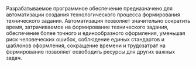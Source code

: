 Разрабатываемое программное обеспечение предназначено для автоматизации создания технологического процесса формирования технического задания. Автоматизация позволяет значительно сократить время, затрачиваемое на формирование технического задания, обеспечение более точного и единообразного оформления, уменьшая риск человеческих ошибок, соблюдение единых стандартов и шаблонов оформления, сокращение времени и трудозатрат на формирование позволяет освободить ресурсы для других важных задач.
